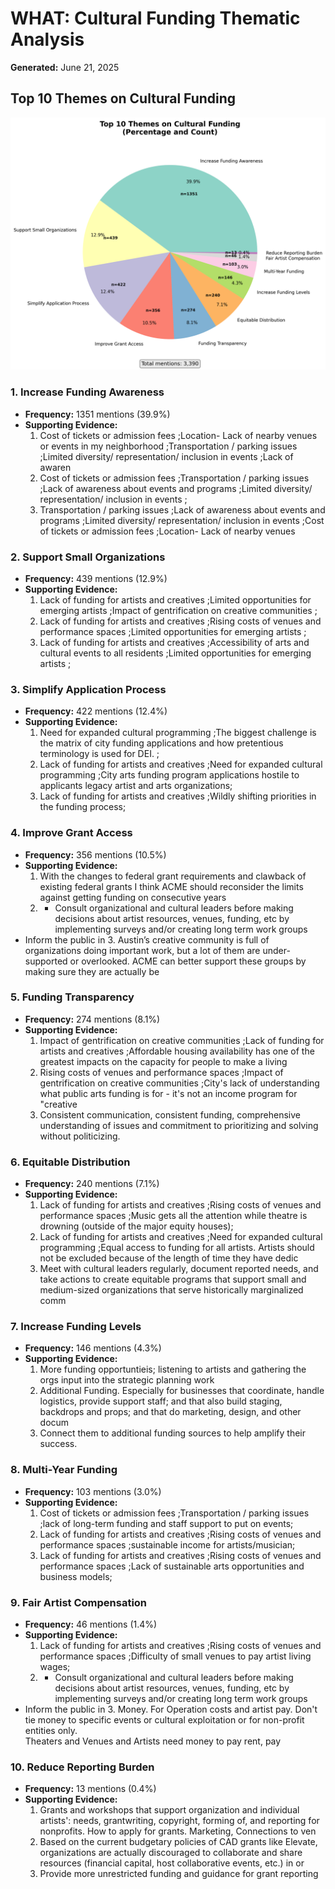 # WHAT: Cultural Funding Thematic Analysis

**Generated:** June 21, 2025

## Top 10 Themes on Cultural Funding

![Cultural Funding Themes](cultural_funding_themes_pie_chart.png)


### 1. Increase Funding Awareness
- **Frequency:** 1351 mentions (39.9%)
- **Supporting Evidence:**
  1. Cost of tickets or admission fees ;Location- Lack of nearby venues or events in my neighborhood ;Transportation / parking issues ;Limited diversity/ representation/ inclusion in events ;Lack of awaren
  2. Cost of tickets or admission fees ;Transportation / parking issues ;Lack of awareness about events and programs ;Limited diversity/ representation/ inclusion in events ;
  3. Transportation / parking issues ;Lack of awareness about events and programs ;Limited diversity/ representation/ inclusion in events ;Cost of tickets or admission fees ;Location- Lack of nearby venues

### 2. Support Small Organizations
- **Frequency:** 439 mentions (12.9%)
- **Supporting Evidence:**
  1. Lack of funding for artists and creatives ;Limited opportunities for emerging artists ;Impact of gentrification on creative communities ;
  2. Lack of funding for artists and creatives ;Rising costs of venues and performance spaces ;Limited opportunities for emerging artists ;
  3. Lack of funding for artists and creatives ;Accessibility of arts and cultural events to all residents ;Limited opportunities for emerging artists ;

### 3. Simplify Application Process
- **Frequency:** 422 mentions (12.4%)
- **Supporting Evidence:**
  1. Need for expanded cultural programming ;The biggest challenge is the matrix of city funding applications and how pretentious terminology is used for DEI. ;
  2. Lack of funding for artists and creatives ;Need for expanded cultural programming ;City arts funding program applications hostile to applicants legacy artist and arts organizations;
  3. Lack of funding for artists and creatives ;Wildly shifting priorities in the funding process;

### 4. Improve Grant Access
- **Frequency:** 356 mentions (10.5%)
- **Supporting Evidence:**
  1. With the changes to federal grant requirements and clawback of existing federal grants I think ACME should reconsider the limits against getting funding on consecutive years
  2. - Consult organizational and cultural leaders before making decisions about artist resources, venues, funding, etc by implementing surveys and/or creating long term work groups
- Inform the public in 
  3. Austin’s creative community is full of organizations doing important work, but a lot of them are under-supported or overlooked. ACME can better support these groups by making sure they are actually be

### 5. Funding Transparency
- **Frequency:** 274 mentions (8.1%)
- **Supporting Evidence:**
  1. Impact of gentrification on creative communities ;Lack of funding for artists and creatives ;Affordable housing availability has one of the greatest impacts on the capacity for people to make a living
  2. Rising costs of venues and performance spaces ;Impact of gentrification on creative communities ;City's lack of understanding what public arts funding is for - it's not an income program for "creative
  3. Consistent communication, consistent funding, comprehensive understanding of issues and commitment to prioritizing and solving without politicizing. 

### 6. Equitable Distribution
- **Frequency:** 240 mentions (7.1%)
- **Supporting Evidence:**
  1. Lack of funding for artists and creatives ;Rising costs of venues and performance spaces ;Music gets all the attention while theatre is drowning (outside of the major equity houses);
  2. Lack of funding for artists and creatives ;Need for expanded cultural programming ;Equal access to funding for all artists. Artists should not be excluded because of the length of time they have dedic
  3. Meet with cultural leaders regularly, document reported needs, and take actions to create equitable programs that support small and medium-sized organizations that serve historically marginalized comm

### 7. Increase Funding Levels
- **Frequency:** 146 mentions (4.3%)
- **Supporting Evidence:**
  1. More funding opportuntieis; listening to artists and gathering the orgs input into the strategic planning work
  2. Additional Funding. Especially for businesses that coordinate, handle logistics, provide support staff; and that also build staging, backdrops and props; and that do marketing, design, and other docum
  3. Connect them to additional funding sources to help amplify their success. 

### 8. Multi-Year Funding
- **Frequency:** 103 mentions (3.0%)
- **Supporting Evidence:**
  1. Cost of tickets or admission fees ;Transportation / parking issues ;lack of long-term funding and staff support to put on events;
  2. Lack of funding for artists and creatives ;Rising costs of venues and performance spaces ;sustainable income for artists/musician;
  3. Lack of funding for artists and creatives ;Rising costs of venues and performance spaces ;Lack of sustainable arts opportunities and business models;

### 9. Fair Artist Compensation
- **Frequency:** 46 mentions (1.4%)
- **Supporting Evidence:**
  1. Lack of funding for artists and creatives ;Rising costs of venues and performance spaces ;Difficulty of small venues to pay artist living wages;
  2. - Consult organizational and cultural leaders before making decisions about artist resources, venues, funding, etc by implementing surveys and/or creating long term work groups
- Inform the public in 
  3. Money.  For Operation costs and artist pay. 
Don't tie money to specific events or cultural exploitation or for non-profit entities only.  
Theaters and Venues and Artists need money to pay rent, pay 

### 10. Reduce Reporting Burden
- **Frequency:** 13 mentions (0.4%)
- **Supporting Evidence:**
  1. Grants and workshops that support organization and individual artists': needs, grantwriting, copyright, forming of, and reporting for nonprofits. How to apply for grants. Marketing, Connections to ven
  2. Based on the current budgetary policies of CAD grants like Elevate, organizations are actually discouraged to collaborate and share resources (financial capital, host collaborative events, etc.) in or
  3. Provide more unrestricted funding and guidance for grant reporting

